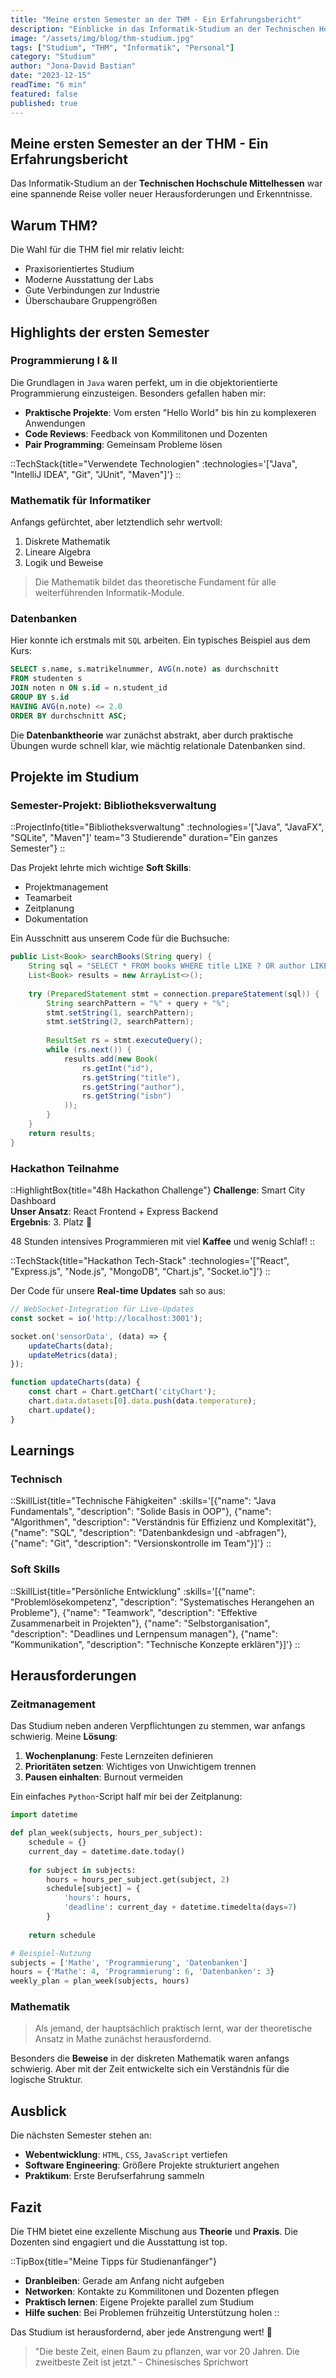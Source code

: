 ```yaml
---
title: "Meine ersten Semester an der THM - Ein Erfahrungsbericht"
description: "Einblicke in das Informatik-Studium an der Technischen Hochschule Mittelhessen und was ich in den ersten Semestern gelernt habe."
image: "/assets/img/blog/thm-studium.jpg"
tags: ["Studium", "THM", "Informatik", "Personal"]
category: "Studium"
author: "Jona-David Bastian"
date: "2023-12-15"
readTime: "6 min"
featured: false
published: true
---
```


## Meine ersten Semester an der THM - Ein Erfahrungsbericht

Das Informatik-Studium an der **Technischen Hochschule Mittelhessen** war eine spannende Reise voller neuer Herausforderungen und Erkenntnisse.

## Warum THM?

Die Wahl für die THM fiel mir relativ leicht:

- Praxisorientiertes Studium
- Moderne Ausstattung der Labs
- Gute Verbindungen zur Industrie
- Überschaubare Gruppengrößen

## Highlights der ersten Semester

### Programmierung I & II

Die Grundlagen in `Java` waren perfekt, um in die objektorientierte Programmierung einzusteigen. Besonders gefallen haben mir:

- **Praktische Projekte**: Vom ersten "Hello World" bis hin zu komplexeren Anwendungen
- **Code Reviews**: Feedback von Kommilitonen und Dozenten
- **Pair Programming**: Gemeinsam Probleme lösen

::TechStack{title="Verwendete Technologien" :technologies='["Java", "IntelliJ IDEA", "Git", "JUnit", "Maven"]'}
::

### Mathematik für Informatiker

Anfangs gefürchtet, aber letztendlich sehr wertvoll:

1. Diskrete Mathematik
2. Lineare Algebra
3. Logik und Beweise

> Die Mathematik bildet das theoretische Fundament für alle weiterführenden Informatik-Module.

### Datenbanken

Hier konnte ich erstmals mit `SQL` arbeiten. Ein typisches Beispiel aus dem Kurs:

```sql
SELECT s.name, s.matrikelnummer, AVG(n.note) as durchschnitt
FROM studenten s
JOIN noten n ON s.id = n.student_id
GROUP BY s.id
HAVING AVG(n.note) <= 2.0
ORDER BY durchschnitt ASC;
```

Die **Datenbanktheorie** war zunächst abstrakt, aber durch praktische Übungen wurde schnell klar, wie mächtig relationale Datenbanken sind.

## Projekte im Studium

### Semester-Projekt: Bibliotheksverwaltung

::ProjectInfo{title="Bibliotheksverwaltung" :technologies='["Java", "JavaFX", "SQLite", "Maven"]' team="3 Studierende" duration="Ein ganzes Semester"}
::

Das Projekt lehrte mich wichtige **Soft Skills**:

- Projektmanagement
- Teamarbeit
- Zeitplanung
- Dokumentation

Ein Ausschnitt aus unserem Code für die Buchsuche:

```java
public List<Book> searchBooks(String query) {
    String sql = "SELECT * FROM books WHERE title LIKE ? OR author LIKE ?";
    List<Book> results = new ArrayList<>();
    
    try (PreparedStatement stmt = connection.prepareStatement(sql)) {
        String searchPattern = "%" + query + "%";
        stmt.setString(1, searchPattern);
        stmt.setString(2, searchPattern);
        
        ResultSet rs = stmt.executeQuery();
        while (rs.next()) {
            results.add(new Book(
                rs.getInt("id"),
                rs.getString("title"),
                rs.getString("author"),
                rs.getString("isbn")
            ));
        }
    }
    return results;
}
```

### Hackathon Teilnahme

::HighlightBox{title="48h Hackathon Challenge"}
**Challenge**: Smart City Dashboard  
**Unser Ansatz**: React Frontend + Express Backend  
**Ergebnis**: 3. Platz 🥉

48 Stunden intensives Programmieren mit viel **Kaffee** und wenig Schlaf!
::

::TechStack{title="Hackathon Tech-Stack" :technologies='["React", "Express.js", "Node.js", "MongoDB", "Chart.js", "Socket.io"]'}
::

Der Code für unsere **Real-time Updates** sah so aus:

```javascript
// WebSocket-Integration für Live-Updates
const socket = io('http://localhost:3001');

socket.on('sensorData', (data) => {
    updateCharts(data);
    updateMetrics(data);
});

function updateCharts(data) {
    const chart = Chart.getChart('cityChart');
    chart.data.datasets[0].data.push(data.temperature);
    chart.update();
}
```

## Learnings

### Technisch

::SkillList{title="Technische Fähigkeiten" :skills='[{"name": "Java Fundamentals", "description": "Solide Basis in OOP"}, {"name": "Algorithmen", "description": "Verständnis für Effizienz und Komplexität"}, {"name": "SQL", "description": "Datenbankdesign und -abfragen"}, {"name": "Git", "description": "Versionskontrolle im Team"}]'}
::

### Soft Skills

::SkillList{title="Persönliche Entwicklung" :skills='[{"name": "Problemlösekompetenz", "description": "Systematisches Herangehen an Probleme"}, {"name": "Teamwork", "description": "Effektive Zusammenarbeit in Projekten"}, {"name": "Selbstorganisation", "description": "Deadlines und Lernpensum managen"}, {"name": "Kommunikation", "description": "Technische Konzepte erklären"}]'}
::

## Herausforderungen

### Zeitmanagement

Das Studium neben anderen Verpflichtungen zu stemmen, war anfangs schwierig. Meine **Lösung**:

1. **Wochenplanung**: Feste Lernzeiten definieren
2. **Prioritäten setzen**: Wichtiges von Unwichtigem trennen
3. **Pausen einhalten**: Burnout vermeiden

Ein einfaches `Python`-Script half mir bei der Zeitplanung:

```python
import datetime

def plan_week(subjects, hours_per_subject):
    schedule = {}
    current_day = datetime.date.today()
    
    for subject in subjects:
        hours = hours_per_subject.get(subject, 2)
        schedule[subject] = {
            'hours': hours,
            'deadline': current_day + datetime.timedelta(days=7)
        }
    
    return schedule

# Beispiel-Nutzung
subjects = ['Mathe', 'Programmierung', 'Datenbanken']
hours = {'Mathe': 4, 'Programmierung': 6, 'Datenbanken': 3}
weekly_plan = plan_week(subjects, hours)
```

### Mathematik

> Als jemand, der hauptsächlich praktisch lernt, war der theoretische Ansatz in Mathe zunächst herausfordernd.

Besonders die **Beweise** in der diskreten Mathematik waren anfangs schwierig. Aber mit der Zeit entwickelte sich ein Verständnis für die logische Struktur.

## Ausblick

Die nächsten Semester stehen an:

- **Webentwicklung**: `HTML`, `CSS`, `JavaScript` vertiefen
- **Software Engineering**: Größere Projekte strukturiert angehen
- **Praktikum**: Erste Berufserfahrung sammeln

## Fazit

Die THM bietet eine exzellente Mischung aus **Theorie** und **Praxis**. Die Dozenten sind engagiert und die Ausstattung ist top.

::TipBox{title="Meine Tipps für Studienanfänger"}
- **Dranbleiben**: Gerade am Anfang nicht aufgeben
- **Networken**: Kontakte zu Kommilitonen und Dozenten pflegen
- **Praktisch lernen**: Eigene Projekte parallel zum Studium
- **Hilfe suchen**: Bei Problemen frühzeitig Unterstützung holen
  ::

Das Studium ist herausfordernd, aber jede Anstrengung wert! 💪

> "Die beste Zeit, einen Baum zu pflanzen, war vor 20 Jahren. Die zweitbeste Zeit ist jetzt." - Chinesisches Sprichwort